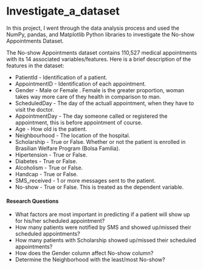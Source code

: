 # Investigate_a_dataset

In this project, I went through the data analysis process and used the NumPy, pandas, and Matplotlib Python libraries to investigate the No-show Appointments Dataset.

The No-show Appointments dataset contains 110,527 medical appointments with its 14 associated variables/features. Here is a brief description of the features in the dataset:

<ul>
<li>PatientId - Identification of a patient.</li>
<li>AppointmentID - Identification of each appointment.</li>  
<li>Gender - Male or Female . Female is the greater proportion, woman takes way more care of they health in comparison to man.</li>
<li>ScheduledDay - The day of the actuall appointment, when they have to visit the doctor.</li>
<li>AppointmentDay - The day someone called or registered the appointment, this is before appointment of course.</li>
<li>Age - How old is the patient.</li>
<li>Neighbourhood - The location of the hospital.</li>
<li>Scholarship - True or False. Whether or not the patient is enrolled in Brasilian Welfare Program (Bolsa Familia).</li>
<li>Hipertension - True or False.</li>
<li>Diabetes - True or False.</li>
<li>Alcoholism - True or False.</li>
<li>Handcap - True or False.</li>
<li>SMS_received - 1 or more messages sent to the patient.</li>
<li>No-show - True or False. This is treated as the dependent variable.</li>
</ul>

#### Research Questions
<ul>
<li>What factors are most important in predicting if a patient will show up for his/her scheduled appointment?</li>
<li>How many patients were notified by SMS and showed up/missed their scheduled appointments?</li>  
<li>How many patients with Scholarship showed up/missed their scheduled appointments?</li>
<li>How does the Gender column affect No-show column?</li>
<li>Determine the Neighborhood with the least/most No-show?</li>
</ul>
